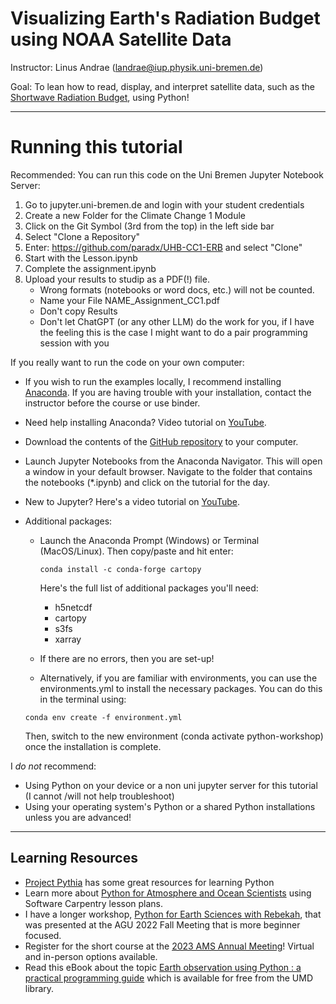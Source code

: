 # Visualizing Earth's Radiation Budget using NOAA Satellite Data

Instructor: Linus Andrae (landrae@iup.physik.uni-bremen.de)

Goal: To lean how to read, display, and interpret satellite data, such as the [Shortwave Radiation Budget](https://www.star.nesdis.noaa.gov/goesr/product_sw.php), using Python!

---
# Running this tutorial

Recommended:
You can run this code on the Uni Bremen Jupyter Notebook Server:
1. Go to jupyter.uni-bremen.de and login with your student credentials
2. Create a new Folder for the Climate Change 1 Module
3. Click on the Git Symbol (3rd from the top) in the left side bar
4. Select "Clone a Repository"
5. Enter: https://github.com/paradx/UHB-CC1-ERB and select "Clone"
6. Start with the Lesson.ipynb
7. Complete the assignment.ipynb
8. Upload your results to studip as a PDF(!) file.
   - Wrong formats (notebooks or word docs, etc.) will not be counted.
   - Name your File NAME_Assignment_CC1.pdf
   - Don't copy Results
   - Don't let ChatGPT (or any other LLM) do the work for you, if I have the feeling this is the case I might want to do a pair programming session with you 

If you really want to run the code on your own computer:

* If you wish to run the examples locally, I recommend installing [Anaconda](https://www.anaconda.com/products/individual). If you are having trouble with your installation, contact the instructor before the course or use binder.
* Need help installing Anaconda? Video tutorial on [YouTube](https://youtu.be/zxSQCXXvOIM).
* Download the contents of the [GitHub repository](https://ter.ps/noaapy) to your computer.
* Launch Jupyter Notebooks from the Anaconda Navigator. This will open a window in your default browser. Navigate to the folder that contains the notebooks (*.ipynb) and click on the tutorial for the day.
* New to Jupyter? Here's a video tutorial on [YouTube](https://youtu.be/gmMCuR9JPpY).
* Additional packages:
  * Launch the Anaconda Prompt (Windows) or Terminal (MacOS/Linux). Then copy/paste and hit enter:
    ```
    conda install -c conda-forge cartopy
    ```

    Here's the full list of additional packages you'll need:
    - h5netcdf
    - cartopy
    - s3fs
    - xarray

  * If there are no errors, then you are set-up!
  * Alternatively, if you are familiar with environments, you can use the environments.yml to install the necessary packages. You can do this in the terminal using:

  ```
  conda env create -f environment.yml
  ```
  Then, switch to the new environment (conda activate python-workshop) once the installation is complete.

I *do not* recommend:
* Using Python on your device or a non uni jupyter server for this tutorial (I cannot /will not help troubleshoot)
* Using your operating system's Python or a shared Python installations unless you are advanced!

---
## Learning Resources

* [Project Pythia](https://projectpythia.org/) has some great resources for learning Python
* Learn more about [Python for Atmosphere and Ocean Scientists](https://carpentries-lab.github.io/python-aos-lesson/) using Software Carpentry lesson plans.
* I have a longer workshop, [Python for Earth Sciences with Rebekah](https://youtu.be/OjX1nDIWDh0), that was presented at the AGU 2022 Fall Meeting that is more beginner focused.
* Register for the short course at the [2023 AMS Annual Meeting](https://www.ametsoc.org/index.cfm/ams/education-careers/careers/professional-development/short-courses1/making-beautiful-images-of-noaa-satellite-data-using-python/
)! Virtual and in-person options available.
* Read this eBook about the topic [Earth observation using Python : a practical programming guide](https://umaryland.on.worldcat.org/oclc/1240265984) which is available for free from the UMD library.
